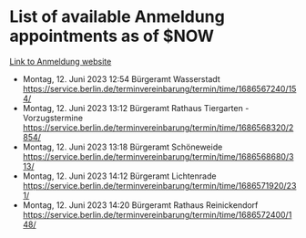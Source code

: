 # List of available Anmeldung appointments as of $NOW
[Link to Anmeldung website](https://service.berlin.de/terminvereinbarung/termin/tag.php?termin=1&anliegen[]=120686&dienstleisterlist=122210,122217,327316,122219,327312,122227,327314,122231,327346,122243,327348,122254,122252,329742,122260,329745,122262,329748,122271,327278,122273,327274,122277,327276,330436,122280,327294,122282,327290,122284,327292,122291,327270,122285,327266,122286,327264,122296,327268,150230,329760,122297,327286,122294,327284,122312,329763,122314,329775,122304,327330,122311,327334,122309,327332,317869,122281,327352,122279,329772,122283,122276,327324,122274,327326,122267,329766,122246,327318,122251,327320,122257,327322,122208,327298,122226,327300&herkunft=http%3A%2F%2Fservice.berlin.de%2Fdienstleistung%2F120686%2F)
- Montag, 12. Juni 2023 12:54 Bürgeramt Wasserstadt https://service.berlin.de/terminvereinbarung/termin/time/1686567240/154/
- Montag, 12. Juni 2023 13:12 Bürgeramt Rathaus Tiergarten - Vorzugstermine https://service.berlin.de/terminvereinbarung/termin/time/1686568320/2854/
- Montag, 12. Juni 2023 13:18 Bürgeramt Schöneweide https://service.berlin.de/terminvereinbarung/termin/time/1686568680/313/
- Montag, 12. Juni 2023 14:12 Bürgeramt Lichtenrade https://service.berlin.de/terminvereinbarung/termin/time/1686571920/231/
- Montag, 12. Juni 2023 14:20 Bürgeramt Rathaus Reinickendorf https://service.berlin.de/terminvereinbarung/termin/time/1686572400/148/
